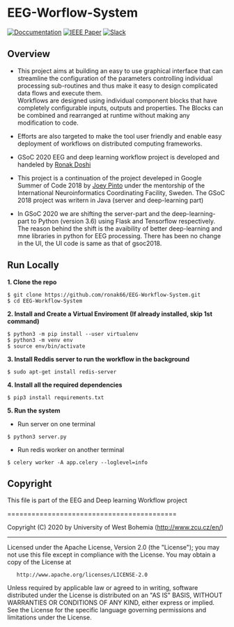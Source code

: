 # EEG-Worflow-System

[![Doccumentation](https://img.shields.io/badge/Doccumentation-here-informational.svg?style=for-the-badge&logo=read-the-docs)](https://ronak66.github.io/EEG-Workflow-System)
[![IEEE Paper](https://img.shields.io/badge/IEEE%20Explore-Paper-success.svg?style=for-the-badge&logo=research-gate)](https://ieeexplore.ieee.org/document/8941664)
[![Slack](https://img.shields.io/badge/chat-on_slack-purple.svg?style=for-the-badge&logo=slack)]()

<!-- ![Google Summer of Code img](https://4.bp.blogspot.com/-AY7eIsmbH0Y/WLRdpe78DJI/AAAAAAAABDU/lsb2XqcmyUsLqYo6yzo9HYMY4vLn3q_OgCLcB/s1600/vertical%2BGSoC%2Blogo.jpg) -->

## Overview
 - This project aims at building an easy to use graphical interface that can streamline the configuration of the parameters
 controlling individual processing sub-routines and thus make it easy to design complicated data flows and execute them.  
 Workflows are designed using individual component blocks that have completely configurable inputs, outputs and 
 properties. The Blocks can be combined and rearranged at runtime without making any modification to code. 
 
 - Efforts are also targeted to make the tool user friendly and enable easy deployment of workflows on distributed 
 computing frameworks.

  - GSoC 2020 EEG and deep learning workflow project is developed and handeled by [Ronak Doshi](https://github.com/ronak66)
 
 - This project is a continuation of the project develeped in Google Summer of Code 2018 by [Joey Pinto](https://github.com/pintojoey) under the mentorship of the International 
 Neuroinformatics Coordinating Facility, Sweden. The GSoC 2018 project was writern in Java (server and deep-learning part)
 
 - In GSoC 2020 we are shifting the server-part and the deep-learning-part to Python (version 3.6) using Flask and Tensorflow respectively. The reason behind the shift is the avaibility of better deep-learning and mne libraries in python for EEG processing. There has been no change in the UI, the UI code is same as that of gsoc2018.



## Run Locally
**1. Clone the repo**
```
$ git clone https://github.com/ronak66/EEG-Workflow-System.git
$ cd EEG-Workflow-System
```
**2. Install and Create a Virtual Enviroment (If already installed, skip 1st command)**    
```
$ python3 -m pip install --user virtualenv
$ python3 -m venv env
$ source env/bin/activate
```
**3. Install Reddis server to run the workflow in the background**  
```
$ sudo apt-get install redis-server
```
**4. Install all the required dependencies**    
```
$ pip3 install requirements.txt
```
**5. Run the system**  
* Run server on one terminal
```
$ python3 server.py
```
* Run redis worker on another terminal
```
$ celery worker -A app.celery --loglevel=info
```

## Copyright
 
  
   This file is part of the EEG and Deep learning Workflow project
 
   ==========================================
  
   Copyright (C) 2020 by University of West Bohemia (http://www.zcu.cz/en/)
  
  ***********************************************************************************************************************
  
   Licensed under the Apache License, Version 2.0 (the "License"); you may not use this file except in compliance with
   the License. You may obtain a copy of the License at
  
       http://www.apache.org/licenses/LICENSE-2.0
  
   Unless required by applicable law or agreed to in writing, software distributed under the License is distributed on
   an "AS IS" BASIS, WITHOUT WARRANTIES OR CONDITIONS OF ANY KIND, either express or implied. See the License for the
   specific language governing permissions and limitations under the License.
  

